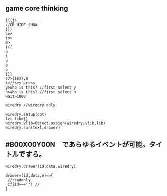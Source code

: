 ## game core thinking
```
{{{js
//CR HIDE SHOW
}}}
se>
im>
m>
{{{
a
i
u
e
o
}}}
s7>{$$$},8
k>//key press
y>who is this? //first select y
n>who is this? //first select n
wait>1000

```
```
wiredry //wiredry only

wiredry.setup(opt)
let lib={}
wiredry.vlib=Object.assign(wiredry.vlib,lib)
wiredry.run(text,drawer)

```

## #B00X00Y00N　であらゆるイベントが可能。タイトルですら。


```
wiredry.drawer(id,data,wiredry)
```

```
drawer=(id,data,o)=>{
 //readonly
 if(id==='') //
}
```









